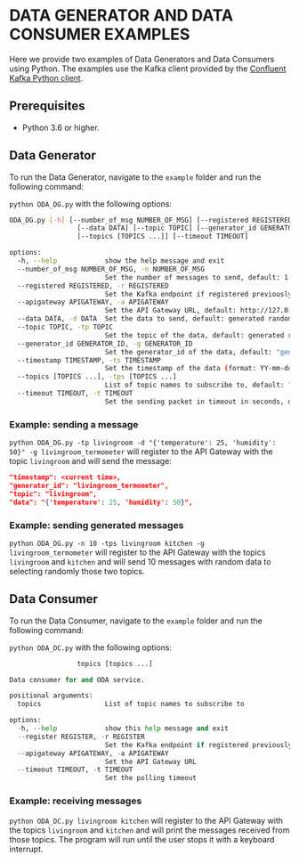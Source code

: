 # DATA GENERATOR AND DATA CONSUMER EXAMPLES

Here we provide two examples of Data Generators and Data Consumers using Python. The examples use the Kafka client provided by the [Confluent Kafka Python client](https://docs.confluent.io/kafka-client/overview.html).

## Prerequisites

* Python 3.6 or higher.

## Data Generator

To run the Data Generator, navigate to the `example` folder and run the following command:

```python ODA_DG.py``` with the following options:

```bash
ODA_DG.py [-h] [--number_of_msg NUMBER_OF_MSG] [--registered REGISTERED] [--apigateway APIGATEWAY]
                 [--data DATA] [--topic TOPIC] [--generator_id GENERATOR_ID] [--timestamp TIMESTAMP]
                 [--topics [TOPICS ...]] [--timeout TIMEOUT]

options:
  -h, --help            show the help message and exit
  --number_of_msg NUMBER_OF_MSG, -n NUMBER_OF_MSG
                        Set the number of messages to send, default: 1
  --registered REGISTERED, -r REGISTERED
                        Set the Kafka endpoint if registered previously
  --apigateway APIGATEWAY, -a APIGATEWAY
                        Set the API Gateway URL, default: http://127.0.0.1:50005
  --data DATA, -d DATA  Set the data to send, default: generated randomly
  --topic TOPIC, -tp TOPIC
                        Set the topic of the data, default: generated randomly
  --generator_id GENERATOR_ID, -g GENERATOR_ID
                        Set the generator_id of the data, default: "generic_generator"
  --timestamp TIMESTAMP, -ts TIMESTAMP
                        Set the timestamp of the data (format: YY-mm-ddThh:mm:ssZ), default "datetime.now"
  --topics [TOPICS ...], -tps [TOPICS ...]
                        List of topic names to subscribe to, default: "generic_topic"
  --timeout TIMEOUT, -t TIMEOUT
                        Set the sending packet in timeout in seconds, default: 0
```

### Example: sending a message

```python ODA_DG.py -tp livingroom -d "{'temperature': 25, 'humidity': 50}" -g livingroom_termometer```
will register to the API Gateway with the topic `livingroom` and will send the message:

```json
"timestamp": <current time>,
"generator_id": "livingroom_termometer",
"topic": "livingroom",
"data": "{'temperature': 25, 'humidity': 50}",
```

### Example: sending generated messages

```python ODA_DG.py -n 10 -tps livingroom kitchen -g livingroom_termometer``` will register to the API Gateway with the topics `livingroom` and `kitchen` and will send 10 messages with random data to selecting randomly those two topics.

## Data Consumer

To run the Data Consumer, navigate to the `example` folder and run the following command:

```python ODA_DC.py``` with the following options:

```ODA_DC.py [-h] [--register REGISTER] [--apigateway APIGATEWAY] [--timeout TIMEOUT]
                 topics [topics ...]

Data consumer for and ODA service.

positional arguments:
  topics                List of topic names to subscribe to

options:
  -h, --help            show this help message and exit
  --register REGISTER, -r REGISTER
                        Set the Kafka endpoint if registered previously
  --apigateway APIGATEWAY, -a APIGATEWAY
                        Set the API Gateway URL
  --timeout TIMEOUT, -t TIMEOUT
                        Set the polling timeout
```

### Example: receiving messages

```python ODA_DC.py livingroom kitchen``` will register to the API Gateway with the topics `livingroom` and `kitchen` and will print the messages received from those topics. The program will run until the user stops it with a keyboard interrupt.
